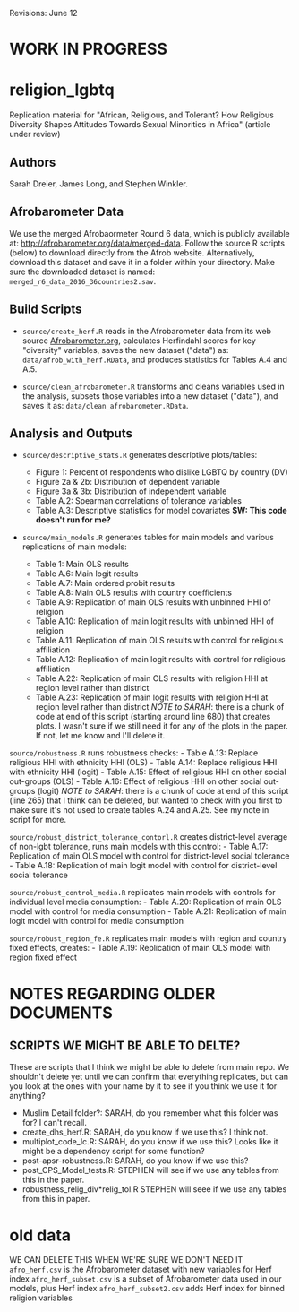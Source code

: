 Revisions: June 12

# WORK IN PROGRESS

# religion_lgbtq

Replication material for "African, Religious, and Tolerant? How Religious Diversity Shapes Attitudes Towards Sexual Minorities in Africa" (article under review)

## Authors
Sarah Dreier, James Long, and Stephen Winkler. 

## Afrobarometer Data
We use the merged Afrobaormeter Round 6 data, which is publicly available at: http://afrobarometer.org/data/merged-data. Follow the source R scripts (below) to download directly from the Afrob website. Alternatively, download this dataset and save it in a folder within your directory. Make sure the downloaded dataset is named: `merged_r6_data_2016_36countries2.sav`.  

## Build Scripts
- `source/create_herf.R` reads in the Afrobarometer data from its web source [Afrobarometer.org](http://afrobarometer.org/data/merged-data), calculates Herfindahl scores for key "diversity" variables, saves the new dataset ("data") as: `data/afrob_with_herf.RData`, and produces statistics for Tables A.4 and A.5.

- `source/clean_afrobarometer.R` transforms and cleans variables used in the analysis, subsets those variables into a new dataset ("data"), and saves it as: `data/clean_afrobarometer.RData`.

## Analysis and Outputs
- `source/descriptive_stats.R` generates descriptive plots/tables:
    - Figure 1: Percent of respondents who dislike LGBTQ by country (DV)
    - Figure 2a & 2b: Distribution of dependent variable
    - Figure 3a & 3b: Distribution of independent variable
    - Table A.2: Spearman correlations of tolerance variables 
    - Table A.3: Descriptive statistics for model covariates **SW: This code doesn't run for me?**
    
- `source/main_models.R` generates tables for main models and various replications of main models:
    - Table 1: Main OLS results
    - Table A.6: Main logit results
    - Table A.7: Main ordered probit results
    - Table A.8: Main OLS results with country coefficients
    - Table A.9: Replication of main OLS results with unbinned HHI of religion 
    - Table A.10: Replication of main logit results with unbinned HHI of religion
    - Table A.11: Replication of main OLS results with control for religious affiliation
    - Table A.12: Replication of main logit results with control for religious affiliation
    - Table A.22: Replication of main OLS results with religion HHI at region level rather than district
    - Table A.23: Replication of main logit results with religion HHI at region level rather than district
*NOTE to SARAH*: there is a chunk of code at end of this script (starting around line 680) that creates plots.
I wasn't sure if we still need it for any of the plots in the paper. If not, let me know and I'll delete it. 

`source/robustness.R` runs robustness checks:
    - Table A.13: Replace religious HHI with ethnicity HHI (OLS)
    - Table A.14: Replace religious HHI with ethnicity HHI (logit)
    - Table A.15: Effect of religious HHI on other social out-groups (OLS)
    - Table A.16: Effect of religious HHI on other social out-groups (logit)
*NOTE to SARAH*: there is a chunk of code at end of this script (line 265) that I think can be deleted, but wanted to
check with you first to make sure it's not used to create tables A.24 and A.25. See my note in script for more. 

`source/robust_district_tolerance_contorl.R` creates district-level average of non-lgbt tolerance, runs main models with this control:
    - Table A.17: Replication of main OLS model with control for district-level social tolerance
    - Table A.18: Replication of main logit model with control for district-level social tolerance
    
`source/robust_control_media.R` replicates main models with controls for individual level media consumption:
    - Table A.20: Replication of main OLS model with control for media consumption
    - Table A.21: Replication of main logit model with control for media consumption
    
`source/robust_region_fe.R` replicates main models with region and country fixed effects, creates:
    - Table A.19: Replication of main OLS model with region fixed effect

# NOTES REGARDING OLDER DOCUMENTS

## SCRIPTS WE MIGHT BE ABLE TO DELTE?
These are scripts that I think we might be able to delete from main repo. We shouldn't delete yet until we can confirm that everything replicates, but can you look at the ones with your name by it to see if you think we use it for anything? 

- Muslim Detail folder?: SARAH, do you remember what this folder was for? I can't recall.
- create_dhs_herf.R: SARAH, do you know if we use this? I think not.
- multiplot_code_lc.R: SARAH, do you know if we use this? Looks like it might be a dependency script for some function?
- post-apsr-robustness.R: SARAH, do you know if we use this? 
- post_CPS_Model_tests.R: STEPHEN will see if we use any tables from this in the paper. 
- robustness_relig_div*relig_tol.R STEPHEN will seee if we use any tables from this in paper. 

# old data
WE CAN DELETE THIS WHEN WE'RE SURE WE DON'T NEED IT
`afro_herf.csv` is the Afrobarometer dataset with new variables for Herf index
`afro_herf_subset.csv` is a subset of Afrobarometer data used in our models, plus Herf index
`afro_herf_subset2.csv` adds Herf index for binned religion variables 
